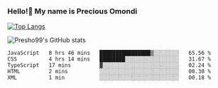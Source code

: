 ### Hello!👋 My name is Precious Omondi 

[![Top Langs](https://github-readme-stats.vercel.app/api/top-langs/?username=Presho99&langs_count=8&theme=dark)](https://github.com/Presho99/github-readme-stats)

![Presho99's GitHub stats](https://github-readme-stats.vercel.app/api?username=Presho99&show_icons=true&theme=dark)

<!--START_SECTION:waka-->

```text
JavaScript   8 hrs 46 mins   ████████████████▒░░░░░░░░   65.56 %
CSS          4 hrs 14 mins   ████████░░░░░░░░░░░░░░░░░   31.67 %
TypeScript   17 mins         ▓░░░░░░░░░░░░░░░░░░░░░░░░   02.24 %
HTML         2 mins          ░░░░░░░░░░░░░░░░░░░░░░░░░   00.30 %
XML          1 min           ░░░░░░░░░░░░░░░░░░░░░░░░░   00.18 %
```

<!--END_SECTION:waka-->

